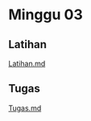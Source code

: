 # Minggu 03

## Latihan
[Latihan.md](https://github.com/AlfianZhanitra/tekn-cloud-computing/blob/main/minggu-03/Latihan.md)

## Tugas
[Tugas.md](https://github.com/AlfianZhanitra/tekn-cloud-computing/blob/main/minggu-03/Tugas.md)